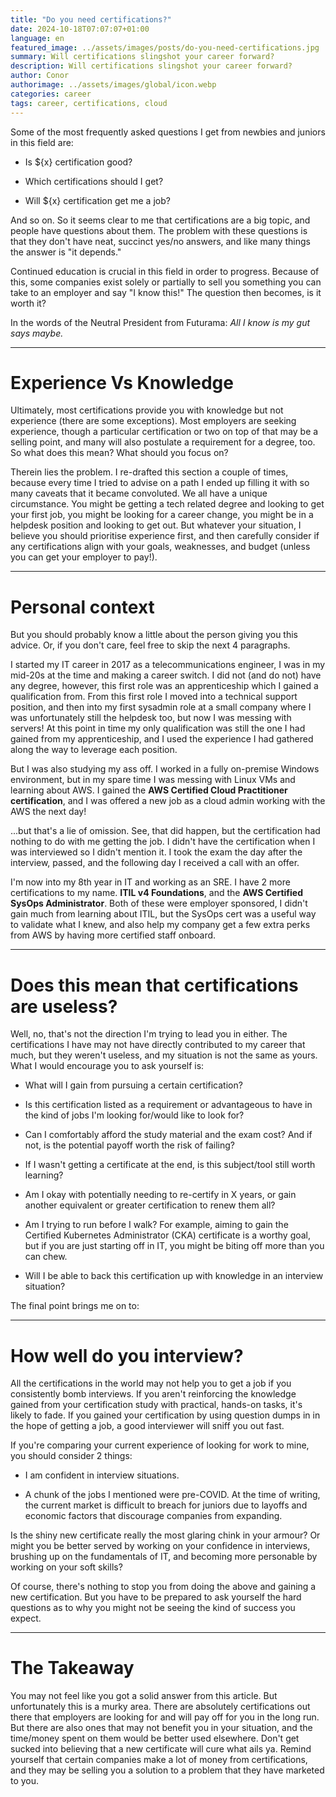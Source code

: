 ```yaml
---
title: "Do you need certifications?"
date: 2024-10-18T07:07:07+01:00
language: en
featured_image: ../assets/images/posts/do-you-need-certifications.jpg
summary: Will certifications slingshot your career forward?
description: Will certifications slingshot your career forward?
author: Conor
authorimage: ../assets/images/global/icon.webp
categories: career
tags: career, certifications, cloud
---
```


Some of the most frequently asked questions I get from newbies and juniors in this field are:

* Is ${x} certification good?

* Which certifications should I get?

* Will ${x} certification get me a job?

And so on. So it seems clear to me that certifications are a big topic, and people have questions about them. The problem with these questions is that they don't have neat, succinct yes/no answers, and like many things the answer is "it depends."

Continued education is crucial in this field in order to progress. Because of this, some companies exist solely or partially to sell you something you can take to an employer and say "I know this!" The question then becomes, is it worth it?

In the words of the Neutral President from Futurama: *All I know is my gut says maybe.*

---

# Experience Vs Knowledge

Ultimately, most certifications provide you with knowledge but not experience (there are some exceptions). Most employers are seeking experience, though a particular certification or two on top of that may be a selling point, and many will also postulate a requirement for a degree, too. So what does this mean? What should you focus on?

Therein lies the problem. I re-drafted this section a couple of times, because every time I tried to advise on a path I ended up filling it with so many caveats that it became convoluted. We all have a unique circumstance. You might be getting a tech related degree and looking to get your first job, you might be looking for a career change, you might be in a helpdesk position and looking to get out. But whatever your situation, I believe you should prioritise experience first, and then carefully consider if any certifications align with your goals, weaknesses, and budget (unless you can get your employer to pay!).

---

# Personal context

But you should probably know a little about the person giving you this advice. Or, if you don't care, feel free to skip the next 4 paragraphs.

I started my IT career in 2017 as a telecommunications engineer, I was in my mid-20s at the time and making a career switch. I did not (and do not) have any degree, however, this first role was an apprenticeship which I gained a qualification from. From this first role I moved into a technical support position, and then into my first sysadmin role at a small company where I was unfortunately still the helpdesk too, but now I was messing with servers! At this point in time my only qualification was still the one I had gained from my apprenticeship, and I used the experience I had gathered along the way to leverage each position.

But I was also studying my ass off. I worked in a fully on-premise Windows environment, but in my spare time I was messing with Linux VMs and learning about AWS. I gained the **AWS Certified Cloud Practitioner certification**, and I was offered a new job as a cloud admin working with the AWS the next day!

...but that's a lie of omission. See, that did happen, but the certification had nothing to do with me getting the job. I didn't have the certification when I was interviewed so I didn't mention it. I took the exam the day after the interview, passed, and the following day I received a call with an offer.

I'm now into my 8th year in IT and working as an SRE. I have 2 more certifications to my name. **ITIL v4 Foundations**, and the **AWS Certified SysOps Administrator**. Both of these were employer sponsored, I didn't gain much from learning about ITIL, but the SysOps cert was a useful way to validate what I knew, and also help my company get a few extra perks from AWS by having more certified staff onboard.

---

# Does this mean that certifications are useless?

Well, no, that's not the direction I'm trying to lead you in either. The certifications I have may not have directly contributed to my career that much, but they weren't useless, and my situation is not the same as yours. What I would encourage you to ask yourself is:

* What will I gain from pursuing a certain certification?

* Is this certification listed as a requirement or advantageous to have in the kind of jobs I'm looking for/would like to look for?

* Can I comfortably afford the study material and the exam cost? And if not, is the potential payoff worth the risk of failing?

* If I wasn't getting a certificate at the end, is this subject/tool still worth learning?

* Am I okay with potentially needing to re-certify in X years, or gain another equivalent or greater certification to renew them all?

* Am I trying to run before I walk? For example, aiming to gain the Certified Kubernetes Administrator (CKA) certificate is a worthy goal, but if you are just starting off in IT, you might be biting off more than you can chew.

* Will I be able to back this certification up with knowledge in an interview situation?

The final point brings me on to:

---

# How well do you interview?

All the certifications in the world may not help you to get a job if you consistently bomb interviews. If you aren't reinforcing the knowledge gained from your certification study with practical, hands-on tasks, it's likely to fade. If you gained your certification by using question dumps in in the hope of getting a job, a good interviewer will sniff you out fast.

If you're comparing your current experience of looking for work to mine, you should consider 2 things:

* I am confident in interview situations.

* A chunk of the jobs I mentioned were pre-COVID. At the time of writing, the current market is difficult to breach for juniors due to layoffs and economic factors that discourage companies from expanding.

Is the shiny new certificate really the most glaring chink in your armour? Or might you be better served by working on your confidence in interviews, brushing up on the fundamentals of IT, and becoming more personable by working on your soft skills?

Of course, there's nothing to stop you from doing the above and gaining a new certification. But you have to be prepared to ask yourself the hard questions as to why you might not be seeing the kind of success you expect.

---

# The Takeaway

You may not feel like you got a solid answer from this article. But unfortunately this is a murky area. There are absolutely certifications out there that employers are looking for and will pay off for you in the long run. But there are also ones that may not benefit you in your situation, and the time/money spent on them would be better used elsewhere. Don't get sucked into believing that a new certificate will cure what ails ya. Remind yourself that certain companies make a lot of money from certifications, and they may be selling you a solution to a problem that they have marketed to you.